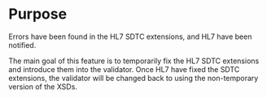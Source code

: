 # Purpose
Errors have been found in the HL7 SDTC extensions, and HL7 have been notified. 

The main goal of this feature is to temporarily fix the HL7 SDTC extensions and introduce them into the validator. 
Once HL7 have fixed the SDTC extensions, the validator will be changed back to using the non-temporary version of the XSDs.
